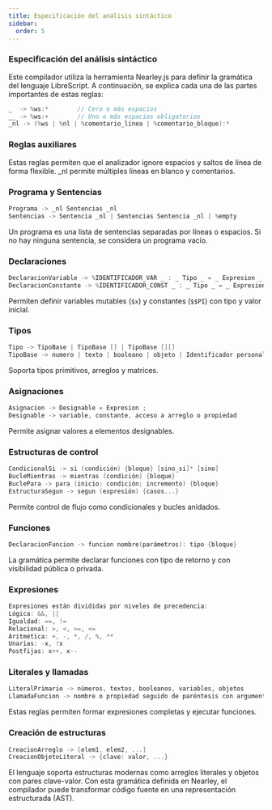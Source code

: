 ```yaml
---
title: Especificación del análisis sintáctico 
sidebar:
  order: 5
---
```


### Especificación del análisis sintáctico

Este compilador utiliza la herramienta Nearley.js para definir la gramática del lenguaje LibreScript. A continuación, se explica cada una de las partes importantes de estas reglas:

```go
_  -> %ws:*        // Cero o más espacios
__ -> %ws:+        // Uno o más espacios obligatorios
_nl -> (%ws | %nl | %comentario_linea | %comentario_bloque):*
```

### Reglas auxiliares

Estas reglas permiten que el analizador ignore espacios y saltos de línea de forma flexible. _nl permite múltiples líneas en blanco y comentarios.

### Programa y Sentencias

```go
Programa -> _nl Sentencias _nl
Sentencias -> Sentencia _nl | Sentencias Sentencia _nl | %empty
```

Un programa es una lista de sentencias separadas por líneas o espacios. Si no hay ninguna sentencia, se considera un programa vacío.

### Declaraciones

```go
DeclaracionVariable -> %IDENTIFICADOR_VAR _ : _ Tipo _ = _ Expresion _ ;
DeclaracionConstante -> %IDENTIFICADOR_CONST _ : _ Tipo _ = _ Expresion _ ;
```

Permiten definir variables mutables (`$x`) y constantes (`$$PI`) con tipo y valor inicial.

### Tipos

```go
Tipo -> TipoBase | TipoBase [] | TipoBase [][]
TipoBase -> numero | texto | booleano | objeto | Identificador personalizado
```

Soporta tipos primitivos, arreglos y matrices.

### Asignaciones

```go
Asignacion -> Designable = Expresion ;
Designable -> variable, constante, acceso a arreglo o propiedad
```

Permite asignar valores a elementos designables.

### Estructuras de control

```go
CondicionalSi -> si (condición) {bloque} [sino_si]* [sino]
BucleMientras -> mientras (condición) {bloque}
BuclePara -> para (inicio; condición; incremento) {bloque}
EstructuraSegun -> segun (expresión) {casos...}
```

Permite control de flujo como condicionales y bucles anidados.

### Funciones

```go
DeclaracionFuncion -> funcion nombre(parámetros): tipo {bloque}
```

La gramática permite declarar funciones con tipo de retorno y con visibilidad pública o privada.

### Expresiones

```go
Expresiones están divididas por niveles de precedencia:
Lógica: &&, ||
Igualdad: ==, !=
Relacional: >, <, >=, <=
Aritmética: +, -, *, /, %, **
Unarias: -x, !x
Postfijas: x++, x--
```

### Literales y llamadas

```go
LiteralPrimario -> números, textos, booleanos, variables, objetos
LlamadaFuncion -> nombre o propiedad seguido de paréntesis con argumentos
```

Estas reglas permiten formar expresiones completas y ejecutar funciones.

### Creación de estructuras

```go
CreacionArreglo -> [elem1, elem2, ...]
CreacionObjetoLiteral -> {clave: valor, ...}
```

El lenguaje soporta estructuras modernas como arreglos literales y objetos con pares clave-valor.
Con esta gramática definida en Nearley, el compilador puede transformar código fuente en una representación estructurada (AST).
